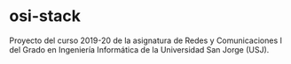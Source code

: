# osi-stack
Proyecto del curso 2019-20 de la asignatura de Redes y Comunicaciones I del Grado en Ingeniería Informática de la Universidad San Jorge (USJ).
